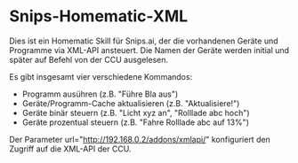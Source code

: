 # Snips-Homematic-XML
Dies ist ein Homematic Skill für Snips.ai, der die vorhandenen Geräte und Programme via XML-API ansteuert. Die Namen der Geräte werden initial und später auf Befehl von der CCU ausgelesen.

Es gibt insgesamt vier verschiedene Kommandos:
- Programm ausühren (z.B. "Führe Bla aus")
- Geräte/Programm-Cache aktualisieren (z.B. "Aktualisiere!")
- Geräte binär steuern (z.B. "Licht xyz an", "Rolllade abc hoch")
- Geräte prozentual steuern (z.B. "Fahre Rolllade abc auf 13%")

Der Parameter url="http://192.168.0.2/addons/xmlapi/" konfiguriert den Zugriff auf die XML-API der CCU.
